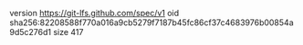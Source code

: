 version https://git-lfs.github.com/spec/v1
oid sha256:82208588f770a016a9cb5279f7187b45fc86cf37c4683976b00854a9d5c276d1
size 417
